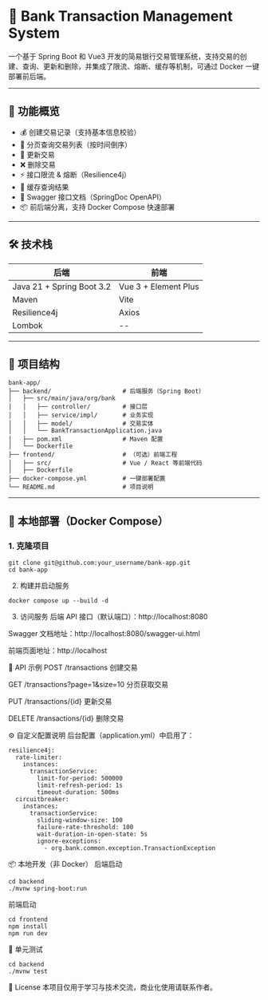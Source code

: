 # 🏦 Bank Transaction Management System

一个基于 Spring Boot 和 Vue3 开发的简易银行交易管理系统，支持交易的创建、查询、更新和删除，并集成了限流、熔断、缓存等机制，可通过 Docker 一键部署前后端。

---

## 🚀 功能概览

- 💰 创建交易记录（支持基本信息校验）
- 📄 分页查询交易列表（按时间倒序）
- 🔁 更新交易
- ❌ 删除交易
- ⚡️ 接口限流 & 熔断（Resilience4j）
- 🧠 缓存查询结果
- 🔐 Swagger 接口文档（SpringDoc OpenAPI）
- 📦 前后端分离，支持 Docker Compose 快速部署

---

## 🛠️ 技术栈

| 后端 | 前端 |
|------|------|
| Java 21 + Spring Boot 3.2 | Vue 3 + Element Plus |
| Maven | Vite |
| Resilience4j | Axios |
| Lombok | -- |

---

## 📂 项目结构

```
bank-app/
├── backend/                    # 后端服务（Spring Boot）
│   ├── src/main/java/org/bank
│   │   ├── controller/         # 接口层
│   │   ├── service/impl/       # 业务实现
│   │   ├── model/              # 交易实体
│   │   └── BankTransactionApplication.java
│   ├── pom.xml                 # Maven 配置
│   └── Dockerfile
├── frontend/                   # （可选）前端工程
│   ├── src/                    # Vue / React 等前端代码
│   ├── Dockerfile
├── docker-compose.yml          # 一键部署配置
└── README.md                   # 项目说明

```

---

## 🐳 本地部署（Docker Compose）

### 1. 克隆项目

```
git clone git@github.com:your_username/bank-app.git
cd bank-app
```

2. 构建并启动服务
```
docker compose up --build -d
```
3. 访问服务
后端 API 接口（默认端口）：http://localhost:8080

Swagger 文档地址：http://localhost:8080/swagger-ui.html

前端页面地址：http://localhost

📌 API 示例
POST /transactions 创建交易

GET /transactions?page=1&size=10 分页获取交易

PUT /transactions/{id} 更新交易

DELETE /transactions/{id} 删除交易

⚙️ 自定义配置说明
后台配置（application.yml）中启用了：
```
resilience4j:
  rate-limiter:
    instances:
      transactionService:
        limit-for-period: 500000
        limit-refresh-period: 1s
        timeout-duration: 500ms
  circuitbreaker:
    instances:
      transactionService:
        sliding-window-size: 100
        failure-rate-threshold: 100
        wait-duration-in-open-state: 5s
        ignore-exceptions:
          - org.bank.common.exception.TransactionException
```

📦 本地开发（非 Docker）
后端启动
```
cd backend
./mvnw spring-boot:run
```

前端启动
```
cd frontend
npm install
npm run dev
```

🧪 单元测试
```
cd backend
./mvnw test
```

📄 License
本项目仅用于学习与技术交流，商业化使用请联系作者。
